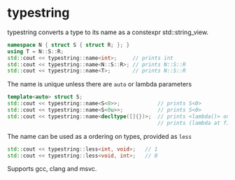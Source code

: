 # typestring
typestring converts a type to its name as a constexpr std::string_view.

````c++
namespace N { struct S { struct R; }; }
using T = N::S::R;
std::cout << typestring::name<int>;     // prints int
std::cout << typestring::name<N::S::R>; // prints N::S::R
std::cout << typestring::name<T>;       // prints N::S::R
````

The name is unique unless there are `auto` or lambda parameters

````c++
template<auto> struct S;
std::cout << typestring::name<S<0>>;            // prints S<0>
std::cout << typestring::name<S<0u>>;           // prints S<0>
std::cout << typestring::name<decltype([]{})>;  // prints <lambda()> on gcc
                                                // prints (lambda at file.cpp:10:20) on clang
````

The name can be used as a ordering on types, provided as `less`

````c++
std::cout << typestring::less<int, void>;   // 1
std::cout << typestring::less<void, int>;   // 0
````

Supports gcc, clang and msvc.
